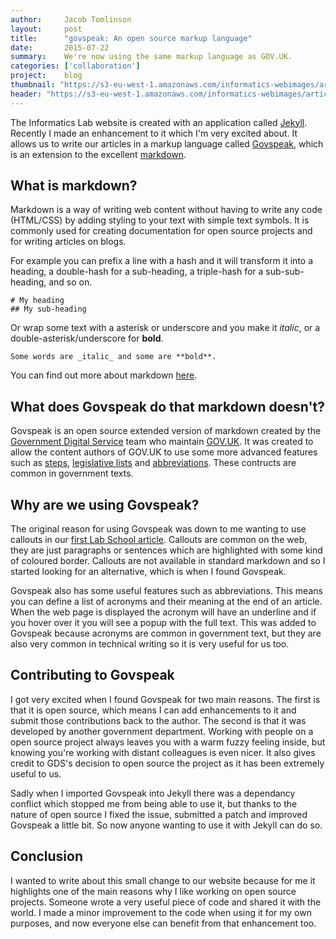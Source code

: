 ```yaml
---
author:     Jacob Tomlinson
layout:     post
title:      "govspeak: An open source markup language"
date:       2015-07-22
summary:    We're now using the same markup language as GOV.UK.
categories: ['collaboration']
project:    blog
thumbnail: "https://s3-eu-west-1.amazonaws.com/informatics-webimages/articles/2015-07-22-govspeak-an-open-source-markup-language/thumbnail.png"
header: "https://s3-eu-west-1.amazonaws.com/informatics-webimages/articles/2015-07-22-govspeak-an-open-source-markup-language/banner.png"
---
```


The Informatics Lab website is created with an application called [Jekyll][jekyll]. Recently I made an enhancement to it which I'm very excited about. It allows us to write our articles in a markup language called [Govspeak][govspeak], which is an extension to the excellent [markdown][markdown].

## What is markdown?

Markdown is a way of writing web content without having to write any code (HTML/CSS) by adding styling to your text with simple text symbols. It is commonly used for creating documentation for open source projects and for writing articles on blogs.

For example you can prefix a line with a hash and it will transform it into a heading, a double-hash for a sub-heading, a triple-hash for a sub-sub-heading, and so on.

```
# My heading
## My sub-heading
```

Or wrap some text with a asterisk or underscore and you make it _italic_, or a double-asterisk/underscore for **bold**.

```
Some words are _italic_ and some are **bold**.
```

You can find out more about markdown [here][markdown].

## What does Govspeak do that markdown doesn't?

Govspeak is an open source extended version of markdown created by the [Government Digital Service][gds] team who maintain [GOV.UK][govuk]. It was created to allow the content authors of GOV.UK to use some more advanced features such as [steps][govspeak-steps], [legislative lists][govspeak-leglists] and [abbreviations][govspeak-abbr]. These contructs are common in government texts.

## Why are we using Govspeak?

The original reason for using Govspeak was down to me wanting to use callouts in our [first Lab School article][lab-school]. Callouts are common on the web, they are just paragraphs or sentences which are highlighted with some kind of coloured border.  Callouts are not available in standard markdown and so I started looking for an alternative, which is when I found Govspeak.

Govspeak also has some useful features such as abbreviations. This means you can define a list of acronyms and their meaning at the end of an article. When the web page is displayed the acronym will have an underline and if you hover over it you will see a popup with the full text. This was added to Govspeak because acronyms are common in government text, but they are also very common in technical writing so it is very useful for us too. 

## Contributing to Govspeak

I got very excited when I found Govspeak for two main reasons. The first is that it is open source, which means I can add enhancements to it and submit those contributions back to the author. The second is that it was developed by another government department. Working with people on a open source project always leaves you with a warm fuzzy feeling inside, but knowing you're working with distant colleagues is even nicer. It also gives credit to GDS's decision to open source the project as it has been extremely useful to us.

Sadly when I imported Govspeak into Jekyll there was a dependancy conflict which stopped me from being able to use it, but thanks to the nature of open source I fixed the issue, submitted a patch and improved Govspeak a little bit. So now anyone wanting to use it with Jekyll can do so.

## Conclusion

I wanted to write about this small change to our website because for me it highlights one of the main reasons why I like working on open source projects. Someone wrote a very useful piece of code and shared it with the world. I made a minor improvement to the code when using it for my own purposes, and now everyone else can benefit from that enhancement too.

[gds]: https://twitter.com/gdsteam
[govspeak]: https://github.com/alphagov/govspeak
[govspeak-abbr]: https://github.com/alphagov/govspeak#abbreviations
[govspeak-leglists]: https://github.com/alphagov/govspeak#legislative-lists
[govspeak-steps]: https://github.com/alphagov/govspeak#steps
[govuk]: http://gov.uk
[jekyll]: http://jekyllrb.com/
[lab-school]: http://www.informaticslab.co.uk/announcements/2015/06/22/introducing-lab-school.html
[markdown]: http://daringfireball.net/projects/markdown/
